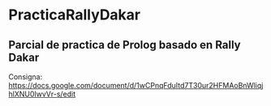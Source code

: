 # PracticaRallyDakar
## Parcial de practica de Prolog basado en Rally Dakar
Consigna: https://docs.google.com/document/d/1wCPnqFduItd7T30ur2HFMAoBnWliqjhlXNU0IwvVr-s/edit
